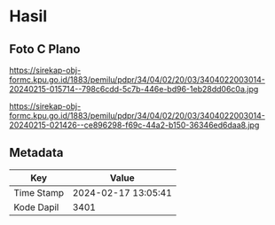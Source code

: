 # Hasil

## Foto C Plano

https://sirekap-obj-formc.kpu.go.id/1883/pemilu/pdpr/34/04/02/20/03/3404022003014-20240215-015714--798c6cdd-5c7b-446e-bd96-1eb28dd06c0a.jpg

https://sirekap-obj-formc.kpu.go.id/1883/pemilu/pdpr/34/04/02/20/03/3404022003014-20240215-021426--ce896298-f69c-44a2-b150-36346ed6daa8.jpg


## Metadata

| Key        | Value               |
| ---------- | ------------------- |
| Time Stamp | 2024-02-17 13:05:41 |
| Kode Dapil | 3401                |



